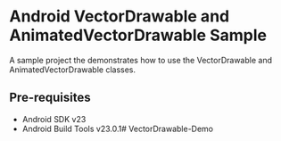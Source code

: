 
Android VectorDrawable and AnimatedVectorDrawable Sample
=========================================================

A sample project the demonstrates how to use the VectorDrawable and AnimatedVectorDrawable classes. 


Pre-requisites
--------------

- Android SDK v23
- Android Build Tools v23.0.1# VectorDrawable-Demo
